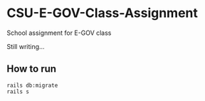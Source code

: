 
# CSU-E-GOV-Class-Assignment

School assignment for E-GOV class

Still writing...

## How to run

```shell
rails db:migrate
rails s
```